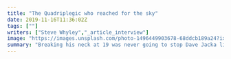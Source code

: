 ```yaml
---
title: "The Quadriplegic who reached for the sky"
date: 2019-11-16T11:36:02Z
tags: [""]
writers: ["Steve Whyley","_article_interview"]
image: "https://images.unsplash.com/photo-1496449903678-68ddcb189a24?ixlib=rb-1.2.1&ixid=eyJhcHBfaWQiOjEyMDd9&auto=format&fit=crop&w=300&q=100"
summary: "Breaking his neck at 19 was never going to stop Dave Jacka live life to the full. With just 6% physical function he’s a master of engineering his adventures and environment to suit his disability."
---
```

